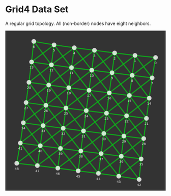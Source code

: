 # Grid4 Data Set

A regular grid topology. All (non-border) nodes have eight neighbors.

![image](grid8-0049.png)
